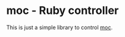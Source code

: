 moc - Ruby controller
======================
This is just a simple library to control [moc](http://moc.daper.net/).
